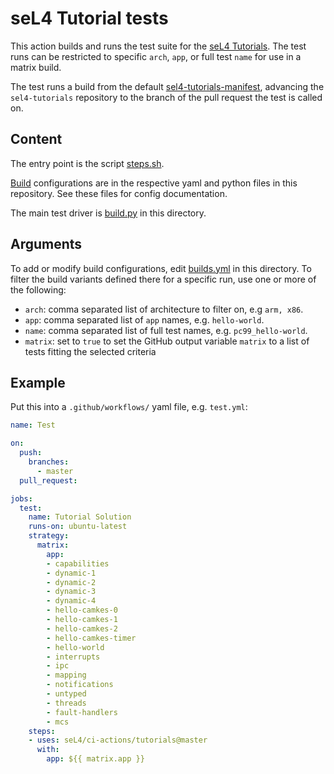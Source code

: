 <!--
     Copyright 2021, Proofcraft Pty Ltd

     SPDX-License-Identifier: CC-BY-SA-4.0
-->

# seL4 Tutorial tests

This action builds and runs the test suite for the [seL4 Tutorials]. The test
runs can be restricted to specific `arch`, `app`, or full test `name` for use in
a matrix build.

The test runs a build from the default [sel4-tutorials-manifest], advancing the
`sel4-tutorials` repository to the branch of the pull request the test is called
on.

[seL4 Tutorials]: https://github.com/seL4/sel4-tutorials
[sel4-tutorials-manifest]: https://github.com/seL4/sel4-tutorials-manifest

## Content

The entry point is the script [steps.sh].

[Build] configurations are in the respective yaml and python files in this
repository. See these files for config documentation.

The main test driver is [build.py] in this directory.

[steps.sh]: ./steps.sh
[build.py]: ./build.py
[Build]: builds.yml

## Arguments

To add or modify build configurations, edit [builds.yml][Build] in this
directory. To filter the build variants defined there for a specific run,
use one or more of the following:

- `arch`: comma separated list of architecture to filter on, e.g `arm, x86`.
- `app`: comma separated list of `app` names, e.g. `hello-world`.
- `name`: comma separated list of full test names, e.g. `pc99_hello-world`.
- `matrix`: set to `true` to set the GitHub output variable `matrix` to a list
            of tests fitting the selected criteria

## Example

Put this into a `.github/workflows/` yaml file, e.g. `test.yml`:

```yaml
name: Test

on:
  push:
    branches:
      - master
  pull_request:

jobs:
  test:
    name: Tutorial Solution
    runs-on: ubuntu-latest
    strategy:
      matrix:
        app:
        - capabilities
        - dynamic-1
        - dynamic-2
        - dynamic-3
        - dynamic-4
        - hello-camkes-0
        - hello-camkes-1
        - hello-camkes-2
        - hello-camkes-timer
        - hello-world
        - interrupts
        - ipc
        - mapping
        - notifications
        - untyped
        - threads
        - fault-handlers
        - mcs
    steps:
    - uses: seL4/ci-actions/tutorials@master
      with:
        app: ${{ matrix.app }}
```
